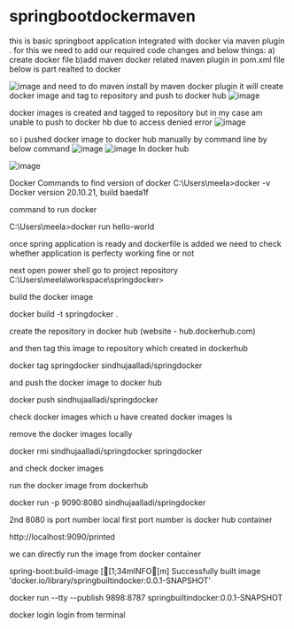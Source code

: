# springbootdockermaven


this is basic springboot application integrated with docker via maven plugin .
for this we need to add our required code changes and below things:
a) create docker file 
b)add maven docker related maven plugin in pom.xml file 
below is part realted to docker

![image](https://user-images.githubusercontent.com/115841974/211714385-e7091e35-33dc-4a66-bf91-d6abccf5a719.png)
and need to do 
maven install 
by maven docker plugin it will create docker image and tag to repository and push to docker hub 
![image](https://user-images.githubusercontent.com/115841974/211714567-6646c70d-f5d3-45f4-99b3-c534c296a9b5.png)

docker images is created and tagged to repository 
but in my case am unable to push to docker hb due to access denied error 
![image](https://user-images.githubusercontent.com/115841974/211714698-8054962f-cae2-4055-b8f1-0d819e75bf1e.png)

so i pushed docker image to docker hub manually by command line by below command 
![image](https://user-images.githubusercontent.com/115841974/211714860-faf4a3ce-a903-4545-919e-d80439bd4d4a.png)
![image](https://user-images.githubusercontent.com/115841974/211714984-0841d341-20ea-402e-84df-c87571041ad6.png)
In docker hub 

![image](https://user-images.githubusercontent.com/115841974/211715076-8996f61a-2ee7-4043-955f-aae7d5be6fe1.png)


Docker Commands 
to find version of docker 
C:\Users\meela>docker -v
Docker version 20.10.21, build baeda1f

command to run docker 

C:\Users\meela>docker run hello-world

once spring application is ready and dockerfile is added
 we need to check whether application is perfecty working fine or not 
 
 next open power shell go to project repository 
 C:\Users\meela\workspace\springdocker>
 
 build the docker image 
 
 docker build -t springdocker .
 
 create the repository in docker hub (website - hub.dockerhub.com)
 
 and then tag this image to repository which created in dockerhub
 
 docker tag springdocker sindhujaalladi/springdocker
 
 and push the docker image to docker hub 
 
 docker push sindhujaalladi/springdocker
 
 check docker images which u have created 
 docker images ls 
 
 remove the docker images locally 
 
 docker rmi sindhujaalladi/springdocker springdocker
 
 and check docker images 
 
 run the docker image from dockerhub 
 
 docker run -p 9090:8080 sindhujaalladi/springdocker
 
 2nd 8080 is port number local 
 first port number is docker hub container 
 
 http://localhost:9090/printed
 
 we can directly run the image from docker container 
 
 
 spring-boot:build-image
 [[1;34mINFO[m] Successfully built image 'docker.io/library/springbuiltindocker:0.0.1-SNAPSHOT'
 
 docker run --tty --publish 9898:8787 springbuiltindocker:0.0.1-SNAPSHOT

 
 
 docker login
 login from terminal
